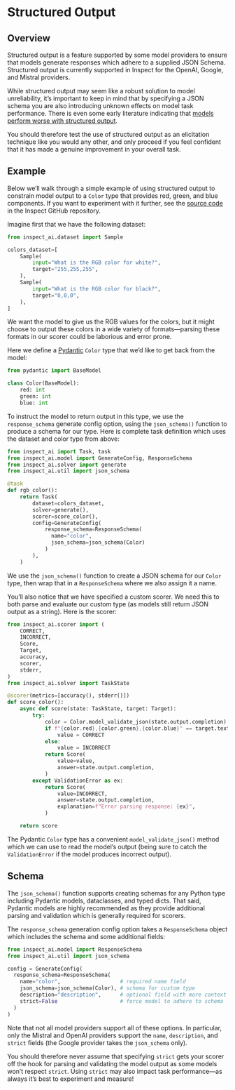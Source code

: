 # Structured Output


## Overview

Structured output is a feature supported by some model providers to
ensure that models generate responses which adhere to a supplied JSON
Schema. Structured output is currently supported in Inspect for the
OpenAI, Google, and Mistral providers.

While structured output may seem like a robust solution to model
unreliability, it’s important to keep in mind that by specifying a JSON
schema you are also introducing unknown effects on model task
performance. There is even some early literature indicating that [models
perform worse with structured
output](https://dylancastillo.co/posts/say-what-you-mean-sometimes.html).

You should therefore test the use of structured output as an elicitation
technique like you would any other, and only proceed if you feel
confident that it has made a genuine improvement in your overall task.

## Example

Below we’ll walk through a simple example of using structured output to
constrain model output to a `Color` type that provides red, green, and
blue components. If you want to experiment with it further, see the
[source
code](https://github.com/UKGovernmentBEIS/inspect_ai/blob/main/examples/structured.py)
in the Inspect GitHub repository.

Imagine first that we have the following dataset:

``` python
from inspect_ai.dataset import Sample

colors_dataset=[
    Sample(
        input="What is the RGB color for white?",
        target="255,255,255",
    ),
    Sample(
        input="What is the RGB color for black?",
        target="0,0,0",
    ),
]
```

We want the model to give us the RGB values for the colors, but it might
choose to output these colors in a wide variety of formats—parsing these
formats in our scorer could be laborious and error prone.

Here we define a [Pydantic](https://docs.pydantic.dev/) `Color` type
that we’d like to get back from the model:

``` python
from pydantic import BaseModel

class Color(BaseModel):
    red: int
    green: int
    blue: int
```

To instruct the model to return output in this type, we use the
`response_schema` generate config option, using the `json_schema()`
function to produce a schema for our type. Here is complete task
definition which uses the dataset and color type from above:

``` python
from inspect_ai import Task, task
from inspect_ai.model import GenerateConfig, ResponseSchema
from inspect_ai.solver import generate
from inspect_ai.util import json_schema

@task
def rgb_color():
    return Task(
        dataset=colors_dataset,
        solver=generate(),
        scorer=score_color(),
        config=GenerateConfig(
            response_schema=ResponseSchema(
              name="color", 
              json_schema=json_schema(Color)
            )
        ),
    )
```

We use the `json_schema()` function to create a JSON schema for our
`Color` type, then wrap that in a `ResponseSchema` where we also assign
it a name.

You’ll also notice that we have specified a custom scorer. We need this
to both parse and evaluate our custom type (as models still return JSON
output as a string). Here is the scorer:

``` python
from inspect_ai.scorer import (
    CORRECT,
    INCORRECT,
    Score,
    Target,
    accuracy,
    scorer,
    stderr,
)
from inspect_ai.solver import TaskState

@scorer(metrics=[accuracy(), stderr()])
def score_color():
    async def score(state: TaskState, target: Target):
        try:
            color = Color.model_validate_json(state.output.completion)
            if f"{color.red},{color.green},{color.blue}" == target.text:
                value = CORRECT
            else:
                value = INCORRECT
            return Score(
                value=value,
                answer=state.output.completion,
            )
        except ValidationError as ex:
            return Score(
                value=INCORRECT,
                answer=state.output.completion,
                explanation=f"Error parsing response: {ex}",
            )

    return score
```

The Pydantic `Color` type has a convenient `model_validate_json()`
method which we can use to read the model’s output (being sure to catch
the `ValidationError` if the model produces incorrect output).

## Schema

The `json_schema()` function supports creating schemas for any Python
type including Pydantic models, dataclasses, and typed dicts. That said,
Pydantic models are highly recommended as they provide additional
parsing and validation which is generally required for scorers.

The `response_schema` generation config option takes a `ResponseSchema`
object which includes the schema and some additional fields:

``` python
from inspect_ai.model import ResponseSchema
from inspect_ai.util import json_schema

config = GenerateConfig(
  response_schema=ResponseSchema(
    name="color",                   # required name field 
    json_schema=json_schema(Color), # schema for custom type
    description="description",      # optional field with more context
    strict=False                    # force model to adhere to schema
  )
)
```

Note that not all model providers support all of these options. In
particular, only the Mistral and OpenAI providers support the `name`,
`description`, and `strict` fields (the Google provider takes the
`json_schema` only).

You should therefore never assume that specifying `strict` gets your
scorer off the hook for parsing and validating the model output as some
models won’t respect `strict`. Using `strict` may also impact task
performance—as always it’s best to experiment and measure!
